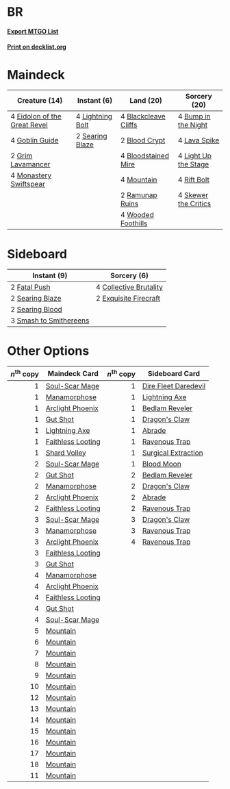# BR

#### [Export MTGO List](../collection/BR/BR.txt)
#### [Print on decklist.org](http://decklist.org/?deckmain=4%09Blackcleave%20Cliffs%0A2%09Blood%20Crypt%0A4%09Bloodstained%20Mire%0A4%09Bump%20in%20the%20Night%0A4%09Eidolon%20of%20the%20Great%20Revel%0A4%09Goblin%20Guide%0A2%09Grim%20Lavamancer%0A4%09Lava%20Spike%0A4%09Light%20Up%20the%20Stage%0A4%09Lightning%20Bolt%0A4%09Monastery%20Swiftspear%0A4%09Mountain%0A2%09Ramunap%20Ruins%0A4%09Rift%20Bolt%0A2%09Searing%20Blaze%0A4%09Skewer%20the%20Critics%0A4%09Wooded%20Foothills&deckside=4%09Collective%20Brutality%0A2%09Exquisite%20Firecraft%0A2%09Fatal%20Push%0A2%09Searing%20Blaze%0A2%09Searing%20Blood%0A3%09Smash%20to%20Smithereens)
# Maindeck

|                                             Creature (14)                                             |                                        Instant (6)                                        |                                           Land (20)                                           |                                         Sorcery (20)                                          |
|-------------------------------------------------------------------------------------------------------|-------------------------------------------------------------------------------------------|-----------------------------------------------------------------------------------------------|-----------------------------------------------------------------------------------------------|
|4 [Eidolon of the Great Revel](http://gatherer.wizards.com/Pages/Card/Details.aspx?multiverseid=442117)|4 [Lightning Bolt](http://gatherer.wizards.com/Pages/Card/Details.aspx?multiverseid=234704)|4 [Blackcleave Cliffs](http://gatherer.wizards.com/Pages/Card/Details.aspx?multiverseid=209401)|4 [Bump in the Night](http://gatherer.wizards.com/Pages/Card/Details.aspx?multiverseid=368490) |
|4 [Goblin Guide](http://gatherer.wizards.com/Pages/Card/Details.aspx?multiverseid=425921)              |2 [Searing Blaze](http://gatherer.wizards.com/Pages/Card/Details.aspx?multiverseid=270873) |2 [Blood Crypt](http://gatherer.wizards.com/Pages/Card/Details.aspx?multiverseid=405093)       |4 [Lava Spike](http://gatherer.wizards.com/Pages/Card/Details.aspx?multiverseid=370409)        |
|2 [Grim Lavamancer](http://gatherer.wizards.com/Pages/Card/Details.aspx?multiverseid=234706)           |                                                                                           |4 [Bloodstained Mire](http://gatherer.wizards.com/Pages/Card/Details.aspx?multiverseid=405094) |4 [Light Up the Stage](http://gatherer.wizards.com/Pages/Card/Details.aspx?multiverseid=457251)|
|4 [Monastery Swiftspear](http://gatherer.wizards.com/Pages/Card/Details.aspx?multiverseid=438706)      |                                                                                           |4 [Mountain](http://gatherer.wizards.com/Pages/Card/Details.aspx?multiverseid=439604)          |4 [Rift Bolt](http://gatherer.wizards.com/Pages/Card/Details.aspx?multiverseid=370469)         |
|                                                                                                       |                                                                                           |2 [Ramunap Ruins](http://gatherer.wizards.com/Pages/Card/Details.aspx?multiverseid=430870)     |4 [Skewer the Critics](http://gatherer.wizards.com/Pages/Card/Details.aspx?multiverseid=457259)|
|                                                                                                       |                                                                                           |4 [Wooded Foothills](http://gatherer.wizards.com/Pages/Card/Details.aspx?multiverseid=405116)  |                                                                                               |


# Sideboard

|                                           Instant (9)                                           |                                           Sorcery (6)                                           |
|-------------------------------------------------------------------------------------------------|-------------------------------------------------------------------------------------------------|
|2 [Fatal Push](http://gatherer.wizards.com/Pages/Card/Details.aspx?multiverseid=423724)          |4 [Collective Brutality](http://gatherer.wizards.com/Pages/Card/Details.aspx?multiverseid=414380)|
|2 [Searing Blaze](http://gatherer.wizards.com/Pages/Card/Details.aspx?multiverseid=270873)       |2 [Exquisite Firecraft](http://gatherer.wizards.com/Pages/Card/Details.aspx?multiverseid=398513) |
|2 [Searing Blood](http://gatherer.wizards.com/Pages/Card/Details.aspx?multiverseid=378483)       |                                                                                                 |
|3 [Smash to Smithereens](http://gatherer.wizards.com/Pages/Card/Details.aspx?multiverseid=397795)|                                                                                                 |


# Other Options

|*n*<sup>th</sup> copy|                                       Maindeck Card                                        |*n*<sup>th</sup> copy|                                        Sideboard Card                                         |
|--------------------:|--------------------------------------------------------------------------------------------|--------------------:|-----------------------------------------------------------------------------------------------|
|                    1|[Soul-Scar Mage](http://gatherer.wizards.com/Pages/Card/Details.aspx?multiverseid=426850)   |                    1|[Dire Fleet Daredevil](http://gatherer.wizards.com/Pages/Card/Details.aspx?multiverseid=439756)|
|                    1|[Manamorphose](http://gatherer.wizards.com/Pages/Card/Details.aspx?multiverseid=370568)     |                    1|[Lightning Axe](http://gatherer.wizards.com/Pages/Card/Details.aspx?multiverseid=113567)       |
|                    1|[Arclight Phoenix](http://gatherer.wizards.com/Pages/Card/Details.aspx?multiverseid=452841) |                    1|[Bedlam Reveler](http://gatherer.wizards.com/Pages/Card/Details.aspx?multiverseid=414415)      |
|                    1|[Gut Shot](http://gatherer.wizards.com/Pages/Card/Details.aspx?multiverseid=397673)         |                    1|[Dragon's Claw](http://gatherer.wizards.com/Pages/Card/Details.aspx?multiverseid=243481)       |
|                    1|[Lightning Axe](http://gatherer.wizards.com/Pages/Card/Details.aspx?multiverseid=113567)    |                    1|[Abrade](http://gatherer.wizards.com/Pages/Card/Details.aspx?multiverseid=430772)              |
|                    1|[Faithless Looting](http://gatherer.wizards.com/Pages/Card/Details.aspx?multiverseid=413670)|                    1|[Ravenous Trap](http://gatherer.wizards.com/Pages/Card/Details.aspx?multiverseid=197537)       |
|                    1|[Shard Volley](http://gatherer.wizards.com/Pages/Card/Details.aspx?multiverseid=152837)     |                    1|[Surgical Extraction](http://gatherer.wizards.com/Pages/Card/Details.aspx?multiverseid=397706) |
|                    2|[Soul-Scar Mage](http://gatherer.wizards.com/Pages/Card/Details.aspx?multiverseid=426850)   |                    1|[Blood Moon](http://gatherer.wizards.com/Pages/Card/Details.aspx?multiverseid=370419)          |
|                    2|[Gut Shot](http://gatherer.wizards.com/Pages/Card/Details.aspx?multiverseid=397673)         |                    2|[Bedlam Reveler](http://gatherer.wizards.com/Pages/Card/Details.aspx?multiverseid=414415)      |
|                    2|[Manamorphose](http://gatherer.wizards.com/Pages/Card/Details.aspx?multiverseid=370568)     |                    2|[Dragon's Claw](http://gatherer.wizards.com/Pages/Card/Details.aspx?multiverseid=243481)       |
|                    2|[Arclight Phoenix](http://gatherer.wizards.com/Pages/Card/Details.aspx?multiverseid=452841) |                    2|[Abrade](http://gatherer.wizards.com/Pages/Card/Details.aspx?multiverseid=430772)              |
|                    2|[Faithless Looting](http://gatherer.wizards.com/Pages/Card/Details.aspx?multiverseid=413670)|                    2|[Ravenous Trap](http://gatherer.wizards.com/Pages/Card/Details.aspx?multiverseid=197537)       |
|                    3|[Soul-Scar Mage](http://gatherer.wizards.com/Pages/Card/Details.aspx?multiverseid=426850)   |                    3|[Dragon's Claw](http://gatherer.wizards.com/Pages/Card/Details.aspx?multiverseid=243481)       |
|                    3|[Manamorphose](http://gatherer.wizards.com/Pages/Card/Details.aspx?multiverseid=370568)     |                    3|[Ravenous Trap](http://gatherer.wizards.com/Pages/Card/Details.aspx?multiverseid=197537)       |
|                    3|[Arclight Phoenix](http://gatherer.wizards.com/Pages/Card/Details.aspx?multiverseid=452841) |                    4|[Ravenous Trap](http://gatherer.wizards.com/Pages/Card/Details.aspx?multiverseid=197537)       |
|                    3|[Faithless Looting](http://gatherer.wizards.com/Pages/Card/Details.aspx?multiverseid=413670)|                     |                                                                                               |
|                    3|[Gut Shot](http://gatherer.wizards.com/Pages/Card/Details.aspx?multiverseid=397673)         |                     |                                                                                               |
|                    4|[Manamorphose](http://gatherer.wizards.com/Pages/Card/Details.aspx?multiverseid=370568)     |                     |                                                                                               |
|                    4|[Arclight Phoenix](http://gatherer.wizards.com/Pages/Card/Details.aspx?multiverseid=452841) |                     |                                                                                               |
|                    4|[Faithless Looting](http://gatherer.wizards.com/Pages/Card/Details.aspx?multiverseid=413670)|                     |                                                                                               |
|                    4|[Gut Shot](http://gatherer.wizards.com/Pages/Card/Details.aspx?multiverseid=397673)         |                     |                                                                                               |
|                    4|[Soul-Scar Mage](http://gatherer.wizards.com/Pages/Card/Details.aspx?multiverseid=426850)   |                     |                                                                                               |
|                    5|[Mountain](http://gatherer.wizards.com/Pages/Card/Details.aspx?multiverseid=439604)         |                     |                                                                                               |
|                    6|[Mountain](http://gatherer.wizards.com/Pages/Card/Details.aspx?multiverseid=439604)         |                     |                                                                                               |
|                    7|[Mountain](http://gatherer.wizards.com/Pages/Card/Details.aspx?multiverseid=439604)         |                     |                                                                                               |
|                    8|[Mountain](http://gatherer.wizards.com/Pages/Card/Details.aspx?multiverseid=439604)         |                     |                                                                                               |
|                    9|[Mountain](http://gatherer.wizards.com/Pages/Card/Details.aspx?multiverseid=439604)         |                     |                                                                                               |
|                   10|[Mountain](http://gatherer.wizards.com/Pages/Card/Details.aspx?multiverseid=439604)         |                     |                                                                                               |
|                   12|[Mountain](http://gatherer.wizards.com/Pages/Card/Details.aspx?multiverseid=439604)         |                     |                                                                                               |
|                   13|[Mountain](http://gatherer.wizards.com/Pages/Card/Details.aspx?multiverseid=439604)         |                     |                                                                                               |
|                   14|[Mountain](http://gatherer.wizards.com/Pages/Card/Details.aspx?multiverseid=439604)         |                     |                                                                                               |
|                   15|[Mountain](http://gatherer.wizards.com/Pages/Card/Details.aspx?multiverseid=439604)         |                     |                                                                                               |
|                   16|[Mountain](http://gatherer.wizards.com/Pages/Card/Details.aspx?multiverseid=439604)         |                     |                                                                                               |
|                   17|[Mountain](http://gatherer.wizards.com/Pages/Card/Details.aspx?multiverseid=439604)         |                     |                                                                                               |
|                   18|[Mountain](http://gatherer.wizards.com/Pages/Card/Details.aspx?multiverseid=439604)         |                     |                                                                                               |
|                   11|[Mountain](http://gatherer.wizards.com/Pages/Card/Details.aspx?multiverseid=439604)         |                     |                                                                                               |

